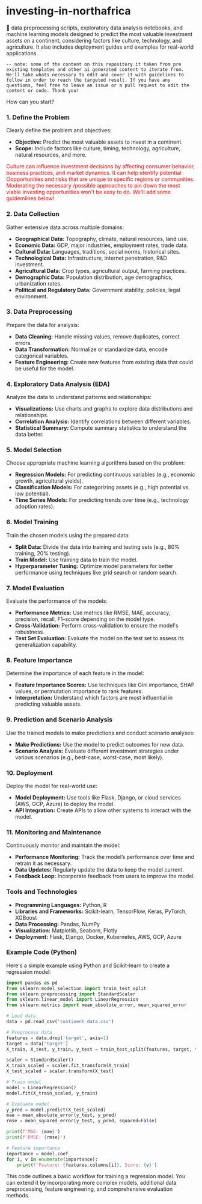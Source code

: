 # investing-in-northafrica
🌌 data preprocessing scripts, exploratory data analysis notebooks, and machine learning models designed to predict the most valuable investment assets on a continent, considering factors like culture, technology, and agriculture. It also includes deployment guides and examples for real-world applications.

`-- note: some of the content on this repository it taken from pre existing templates and other ai generated content to iterate from. We'll take whats necessary to edit and cover it with guidelines to follow in order to reach the targeted result. If you have any questions, feel free to leave an issue or a pull request to edit the content or code. Thank you!`

How can you start? 

### 1. Define the Problem
Clearly define the problem and objectives:
- **Objective:** Predict the most valuable assets to invest in a continent.
- **Scope:** Include factors like culture, timing, technology, agriculture, natural resources, and more.

<p style="color:red;">
Culture can influence investment decisions by affecting consumer behavior, business practices, and market dynamics. It can help identify potential Oopportunities and risks that are unique to specific regions or communities. Moderating the necessary /possible approaches to pin down the most viable investing opportunities won't be easy to do. We'll add some guidemlines below!
</p>




### 2. Data Collection
Gather extensive data across multiple domains:
- **Geographical Data:** Topography, climate, natural resources, land use.
- **Economic Data:** GDP, major industries, employment rates, trade data.
- **Cultural Data:** Languages, traditions, social norms, historical sites.
- **Technological Data:** Infrastructure, internet penetration, R&D investment.
- **Agricultural Data:** Crop types, agricultural output, farming practices.
- **Demographic Data:** Population distribution, age demographics, urbanization rates.
- **Political and Regulatory Data:** Government stability, policies, legal environment.

### 3. Data Preprocessing
Prepare the data for analysis:
- **Data Cleaning:** Handle missing values, remove duplicates, correct errors.
- **Data Transformation:** Normalize or standardize data, encode categorical variables.
- **Feature Engineering:** Create new features from existing data that could be useful for the model.

### 4. Exploratory Data Analysis (EDA)
Analyze the data to understand patterns and relationships:
- **Visualizations:** Use charts and graphs to explore data distributions and relationships.
- **Correlation Analysis:** Identify correlations between different variables.
- **Statistical Summary:** Compute summary statistics to understand the data better.

### 5. Model Selection
Choose appropriate machine learning algorithms based on the problem:
- **Regression Models:** For predicting continuous variables (e.g., economic growth, agricultural yields).
- **Classification Models:** For categorizing assets (e.g., high potential vs. low potential).
- **Time Series Models:** For predicting trends over time (e.g., technology adoption rates).

### 6. Model Training
Train the chosen models using the prepared data:
- **Split Data:** Divide the data into training and testing sets (e.g., 80% training, 20% testing).
- **Train Model:** Use training data to train the model.
- **Hyperparameter Tuning:** Optimize model parameters for better performance using techniques like grid search or random search.

### 7. Model Evaluation
Evaluate the performance of the models:
- **Performance Metrics:** Use metrics like RMSE, MAE, accuracy, precision, recall, F1-score depending on the model type.
- **Cross-Validation:** Perform cross-validation to ensure the model's robustness.
- **Test Set Evaluation:** Evaluate the model on the test set to assess its generalization capability.

### 8. Feature Importance
Determine the importance of each feature in the model:
- **Feature Importance Scores:** Use techniques like Gini importance, SHAP values, or permutation importance to rank features.
- **Interpretation:** Understand which factors are most influential in predicting valuable assets.

### 9. Prediction and Scenario Analysis
Use the trained models to make predictions and conduct scenario analyses:
- **Make Predictions:** Use the model to predict outcomes for new data.
- **Scenario Analysis:** Evaluate different investment strategies under various scenarios (e.g., best-case, worst-case, most likely).

### 10. Deployment
Deploy the model for real-world use:
- **Model Deployment:** Use tools like Flask, Django, or cloud services (AWS, GCP, Azure) to deploy the model.
- **API Integration:** Create APIs to allow other systems to interact with the model.

### 11. Monitoring and Maintenance
Continuously monitor and maintain the model:
- **Performance Monitoring:** Track the model’s performance over time and retrain it as necessary.
- **Data Updates:** Regularly update the data to keep the model current.
- **Feedback Loop:** Incorporate feedback from users to improve the model.

### Tools and Technologies
- **Programming Languages:** Python, R
- **Libraries and Frameworks:** Scikit-learn, TensorFlow, Keras, PyTorch, XGBoost
- **Data Processing:** Pandas, NumPy
- **Visualization:** Matplotlib, Seaborn, Plotly
- **Deployment:** Flask, Django, Docker, Kubernetes, AWS, GCP, Azure

### Example Code (Python)

Here's a simple example using Python and Scikit-learn to create a regression model:

```python
import pandas as pd
from sklearn.model_selection import train_test_split
from sklearn.preprocessing import StandardScaler
from sklearn.linear_model import LinearRegression
from sklearn.metrics import mean_absolute_error, mean_squared_error

# Load data
data = pd.read_csv('continent_data.csv')

# Preprocess data
features = data.drop('target', axis=1)
target = data['target']
X_train, X_test, y_train, y_test = train_test_split(features, target, test_size=0.2, random_state=42)

scaler = StandardScaler()
X_train_scaled = scaler.fit_transform(X_train)
X_test_scaled = scaler.transform(X_test)

# Train model
model = LinearRegression()
model.fit(X_train_scaled, y_train)

# Evaluate model
y_pred = model.predict(X_test_scaled)
mae = mean_absolute_error(y_test, y_pred)
rmse = mean_squared_error(y_test, y_pred, squared=False)

print(f'MAE: {mae}')
print(f'RMSE: {rmse}')

# Feature importance
importance = model.coef_
for i, v in enumerate(importance):
    print(f'Feature: {features.columns[i]}, Score: {v}')
```

This code outlines a basic workflow for training a regression model. You can extend it by incorporating more complex models, additional data preprocessing, feature engineering, and comprehensive evaluation methods.


